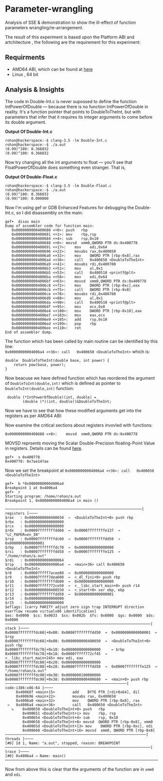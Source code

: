 # Parameter-wrangling

Analysis of SSE &amp; demonstration to show the ill-effect of function parameters wrangling/re-arrangement.

The result of this experiment is based upon the Platform ABI and artchitecture , the following are the requirement for this experiment:

## Requirments 

* AMD64 ABI, which can be found at [here](https://github.com/hjl-tools/x86-psABI/wiki/x86-64-psABI-1.0.pdf)
* Linux , 64 bit

## Analysis & Insights

The code in Double-Int.c is never supossed to define the function IntPowerOfDouble — because there is no function IntPowerOfDouble in reality. It's a function pointer that points to DoubleToTheInt, but with parameters that infer that it requires its integer arguments to come before its double argument.

**Output Of Double-Int.c**
```
rohan@hackerspace:-$ clang-3.5 -lm Double-Int.c  
rohan@hackerspace:-$ ./a.out  
(0.99)^100: 0.366032  
(0.99)^100: 0.366032  
```

Now try changing all the int arguments to float — you'll see that FloatPowerOfDouble does something even stranger. That is,

**Output Of Double-Float.c**
```
rohan@hackerspace:-$ clang-3.5 -lm Double-Float.c  
rohan@hackerspace:-$ ./a.out  
(0.99)^100: 0.366032  
(0.99)^100: 0.000000  
```
Now I'm using gef or GDB Enhanced Features for debugging the Double-Int.c, so I did  disassembly on the main:  
```
gef➤  disas main  
Dump of assembler code for function main:  
   0x0000000000400680 <+0>:	push   rbp  
   0x0000000000400681 <+1>:	mov    rbp,rsp  
   0x0000000000400684 <+4>:	sub    rsp,0x10  
   0x0000000000400688 <+8>:	movsd  xmm0,QWORD PTR ds:0x400778  
   0x0000000000400691 <+17>:	mov    edi,0x64  
   0x0000000000400696 <+22>:	movabs rax,0x400650  
   0x00000000004006a0 <+32>:	mov    QWORD PTR [rbp-0x8],rax  
   0x00000000004006a4 <+36>:	call   0x400650 <DoubleToTheInt>  
   0x00000000004006a9 <+41>:	movabs rdi,0x400780  
   0x00000000004006b3 <+51>:	mov    al,0x1  
   0x00000000004006b5 <+53>:	call   0x400510 <printf@plt>  
   0x00000000004006ba <+58>:	mov    edi,0x64  
   0x00000000004006bf <+63>:	movsd  xmm0,QWORD PTR ds:0x400778  
   0x00000000004006c8 <+72>:	mov    DWORD PTR [rbp-0xc],eax  
   0x00000000004006cb <+75>:	call   QWORD PTR [rbp-0x8]  
   0x00000000004006ce <+78>:	movabs rdi,0x400780  
   0x00000000004006d8 <+88>:	mov    al,0x1  
   0x00000000004006da <+90>:	call   0x400510 <printf@plt>  
   0x00000000004006df <+95>:	mov    ecx,0x0  
   0x00000000004006e4 <+100>:	mov    DWORD PTR [rbp-0x10],eax  
   0x00000000004006e7 <+103>:	mov    eax,ecx  
   0x00000000004006e9 <+105>:	add    rsp,0x10  
   0x00000000004006ed <+109>:	pop    rbp  
   0x00000000004006ee <+110>:	ret      
End of assembler dump.  
```
The function which has been called by main routine can be identified by this line:    
``` 0x00000000004006a4 <+36>: call   0x400650 <DoubleToTheInt> ```
which is:
```
double  DoubleToTheInt(double base, int power) {  
    return pow(base, power);  
}  
```
Now beacuse we have defined function which has reordered the argument of ```DoubleToInt(double,int)``` which is defined as pointer to ```DoubleToInt(double,int)``` function:

```
 double (*IntPowerOfDouble)(int, double) =
        (double (*)(int, double))&DoubleToTheInt;
```
Now we have to see that how these modified arguments get into the registers as per AMD64 ABI:

Now examine the critical sections about registers invovled with functions:  
```
0x0000000000400688 <+8>:	movsd  xmm0,QWORD PTR ds:0x400778  
```
MOVSD reprsents moving the  Scalar Double-Precision floating-Point Value in registers. Details can be found [here](http://www.felixcloutier.com/x86/MOVSD.html).
```
gef➤  x 0x400778  
0x400778: 0x7ae147ae  
```
Now we set the breakpoint at ``` 0x00000000004006a4 <+36>: call   0x400650 <DoubleToTheInt> ```
```
gef➤  b *0x00000000004006a4  
Breakpoint 1 at 0x4006a4  
gef➤  r  
Starting program: /home/rohan/a.out     
Breakpoint 1, 0x00000000004006a4 in main ()  

───────────────────────────────────────────────────────────────[ registers ]────  
$rax   : 0x0000000000400650  →  <DoubleToTheInt+0> push rbp  
$rbx   : 0x0000000000000000  
$rcx   : 0x0000000000000000  
$rdx   : 0x00007fffffffdd68  →  0x00007fffffffe137  →  "LC_PAPER=en_IN"  
$rsp   : 0x00007fffffffdc60  →  0x00007fffffffdd50  →  0x0000000000000001  
$rbp   : 0x00007fffffffdc70  →  0x0000000000000000  
$rsi   : 0x00007fffffffdd58  →  0x00007fffffffe125  →  "/home/rohan/a.out"  
$rdi   : 0x0000000000000064  
$rip   : 0x00000000004006a4  →  <main+36> call 0x400650 <DoubleToTheInt>  
$r8    : 0x00007ffff7acee80  →  0x0000000000000000  
$r9    : 0x00007ffff7dea600  →  <_dl_fini+0> push rbp  
$r10   : 0x00007fffffffdb00  →  0x0000000000000000  
$r11   : 0x00007ffff772ce50  →  <__libc_start_main+0> push r14  
$r12   : 0x0000000000400550  →  <_start+0> xor ebp, ebp  
$r13   : 0x00007fffffffdd50  →  0x0000000000000001  
$r14   : 0x0000000000000000  
$r15   : 0x0000000000000000  
$eflags: [carry PARITY adjust zero sign trap INTERRUPT direction overflow resume virtualx86 identification]  
$es: 0x0000  $cs: 0x0033  $ss: 0x002b  $fs: 0x0000  $gs: 0x0000  $ds: 0x0000    
───────────────────────────────────────────────────────────────────[ stack ]────  
0x00007fffffffdc60│+0x00: 0x00007fffffffdd50  →  0x0000000000000001	 ← $rsp  
0x00007fffffffdc68│+0x08: 0x0000000000400650  →  <DoubleToTheInt+0> push rbp  
0x00007fffffffdc70│+0x10: 0x0000000000000000	 ← $rbp  
0x00007fffffffdc78│+0x18: 0x00007ffff772cf45  →  <__libc_start_main+245> mov edi, eax  
0x00007fffffffdc80│+0x20: 0x0000000000000000  
0x00007fffffffdc88│+0x28: 0x00007fffffffdd58  →  0x00007fffffffe125  →  "/home/rohan/a.out"  
0x00007fffffffdc90│+0x30: 0x0000000100000000  
0x00007fffffffdc98│+0x38: 0x0000000000400680  →  <main+0> push rbp  
────────────────────────────────────────────────────────[ code:i386:x86-64 ]────  
     0x40068f <main+15>        add    BYTE PTR [rdi+0x64], dil  
     0x400696 <main+22>        movabs rax, 0x400650  
     0x4006a0 <main+32>        mov    QWORD PTR [rbp-0x8], rax  
 →   0x4006a4 <main+36>        call   0x400650 <DoubleToTheInt>  
   ↳    0x400650 <DoubleToTheInt+0> push   rbp  
        0x400651 <DoubleToTheInt+1> mov    rbp, rsp  
        0x400654 <DoubleToTheInt+4> sub    rsp, 0x10  
        0x400658 <DoubleToTheInt+8> movsd  QWORD PTR [rbp-0x8], xmm0  
        0x40065d <DoubleToTheInt+13> mov    DWORD PTR [rbp-0xc], edi  
        0x400660 <DoubleToTheInt+16> movsd  xmm0, QWORD PTR [rbp-0x8]  
─────────────────────────────────────────────────────────────────[ threads ]────  
[#0] Id 1, Name: "a.out", stopped, reason: BREAKPOINT  
───────────────────────────────────────────────────────────────────[ trace ]────  
[#0] 0x4006a4 → Name: main()  
────────────────────────────────────────────────────────────────────────────────  

```
Now from above this is clear that the arguments of the function are in ```xmm0``` and ```edi```. 
